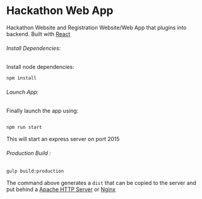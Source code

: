 # Hackathon Web App
Hackathon Website and Registration Website/Web App that plugins into backend. Built with [React](http://facebook.github.io/react/)

###### Install Dependencies:

Install node dependencies:
```javascript
npm install
```

###### Launch App:

Finally launch the app using:
```javascript

npm run start

```

This will start an express server on port 2015

###### Production Build :

```bash
gulp build:production
```

The command above generates a <code>dist</code> that can be copied to the server and put behind a [Apache HTTP Server](http://httpd.apache.org/) or [Nginx](http://nginx.org/)
